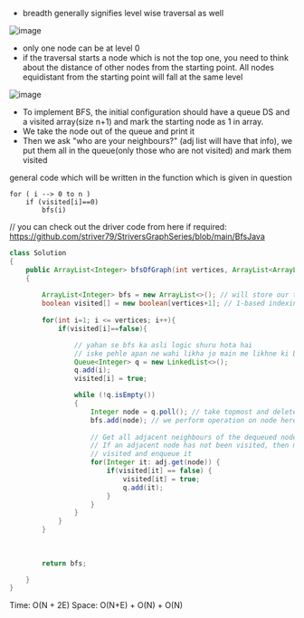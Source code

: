 - breadth generally signifies level wise traversal as well

![image](https://github.com/CodeAdda-ds/dsAlgoProblems/assets/47095559/7584e8cb-9bf0-49dc-b7a2-3fa811e6e593)

- only one node can be at level 0
- if the traversal starts a node which is not the top one, you need to think about the distance of other nodes from the starting point. All nodes equidistant
  from the starting point will fall at the same level
  
![image](https://github.com/CodeAdda-ds/dsAlgoProblems/assets/47095559/f098366a-524b-44e3-8448-aeb7a848fa22)

- To implement BFS, the initial configuration should have a queue DS and a visited array(size n+1) and mark the starting node as 1 in array.
- We take the node out of the queue and print it
- Then we ask "who are your neighbours?" (adj list will have that info), we put them all in the queue(only those who are not visited) and mark them visited

general code which will be written in the function which is given in question

```
for ( i --> 0 to n )
    if (visited[i]==0)
        bfs(i)
```

// you can check out the driver code from here if required: https://github.com/striver79/StriversGraphSeries/blob/main/BfsJava

```java
class Solution
{
    public ArrayList<Integer> bfsOfGraph(int vertices, ArrayList<ArrayList<Integer>> adj)
    {
        
        ArrayList<Integer> bfs = new ArrayList<>(); // will store our traversal
        boolean visited[] = new boolean[vertices+1]; // 1-based indexing 
        
        for(int i=1; i <= vertices; i++){
            if(visited[i]==false){

                // yahan se bfs ka asli logic shuru hota hai
                // iske pehle apan ne wahi likha jo main me likhne ki baat ki thi
                Queue<Integer> q = new LinkedList<>();
                q.add(i);
                visited[i] = true;

                while (!q.isEmpty())
                {
                    Integer node = q.poll(); // take topmost and delete it
                    bfs.add(node); // we perform operation on node here, like we are adding to our answer array here
        
                    // Get all adjacent neighbours of the dequeued node
                    // If an adjacent node has not been visited, then mark it
                    // visited and enqueue it
                    for(Integer it: adj.get(node)) {
                        if(visited[it] == false) {
                            visited[it] = true; 
                            q.add(it); 
                        } 
                    }
                }
            }
        }
        
        
        
        return bfs; 

    }
}
```



Time: O(N + 2E)
Space: O(N+E) + O(N) + O(N)

